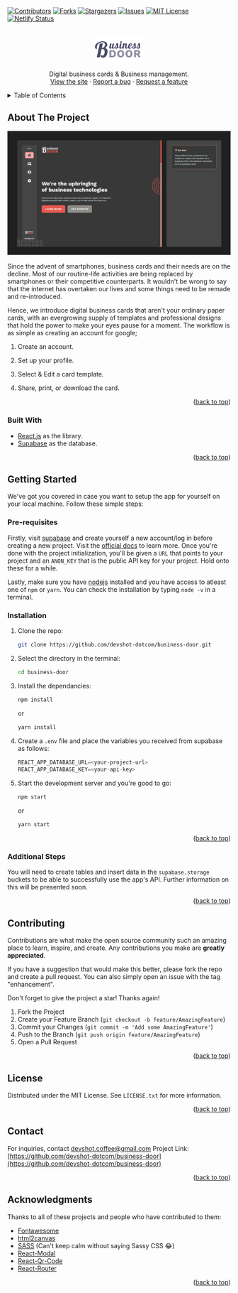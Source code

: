<div id="top"></div>

<!-- PROJECT SHIELDS -->

[![Contributors][contributors-shield]][contributors-url]
[![Forks][forks-shield]][forks-url]
[![Stargazers][stars-shield]][stars-url]
[![Issues][issues-shield]][issues-url]
[![MIT License][license-shield]][license-url]
[![Netlify Status](https://api.netlify.com/api/v1/badges/ba30ffb0-7e54-4b8f-a71b-72b3840aa523/deploy-status)](https://app.netlify.com/sites/dev-business-door/deploys)

<!-- PROJECT LOGO -->
<br />
<div style="text-align: center">
  <a href="https://github.com/devshot-dotcom/business-door">
    <img src="src/assets/logo/@light/logo-plain.svg" alt="Logo" height="60">
  </a>

  <p style="text-align: center">
    Digital business cards & Business management.
    <br />
    <a href="https://dev-business-door.netlify.app">View the site</a>
    ·
    <a href="https://github.com/devshot-dotcom/business-door/issues">Report a bug</a>
    ·
    <a href="https://github.com/devshot-dotcom/business-door/issues">Request a feature</a>
  </p>
</div>

<!-- TABLE OF CONTENTS -->
<details>
  <summary>Table of Contents</summary>
  <ol>
    <li>
      <a href="#about-the-project">About The Project</a>
      <ul>
        <li><a href="#built-with">Built With</a></li>
      </ul>
    </li>
    <li>
      <a href="#getting-started">Getting Started</a>
      <ul>
        <li><a href="#prerequisites">Prerequisites</a></li>
        <li><a href="#installation">Installation</a></li>
        <li><a href="#additional-steps">Additional Steps</a></li>
      </ul>
    </li>
    <!-- <li><a href="#usage">Usage</a></li>
    <li><a href="#roadmap">Roadmap</a></li> -->
    <li><a href="#contributing">Contributing</a></li>
    <li><a href="#license">License</a></li>
    <li><a href="#contact">Contact</a></li>
    <li><a href="#acknowledgments">Acknowledgments</a></li>
  </ol>
</details>

<!-- ABOUT THE PROJECT -->

## About The Project

<img src="./src/assets/screenshots/desktop[alpha@1.0.0].png" width="600" />

Since the advent of smartphones, business cards and their needs are on the decline. Most of our routine-life activities are being replaced by smartphones or their competitive counterparts. It wouldn't be wrong to say that the internet has overtaken our lives and some things need to be remade and re-introduced.

Hence, we introduce digital business cards that aren't your ordinary paper cards, with an evergrowing supply of templates and professional designs that hold the power to make your eyes pause for a moment. The workflow is as simple as creating an account for google;

1. Create an account.

2. Set up your profile.

3. Select & Edit a card template.

4. Share, print, or download the card.

<p align="right">(<a href="#top">back to top</a>)</p>

### Built With

- [React.js](https://reactjs.org/) as the library.
- [Supabase](https://supabase.com) as the database.

<p align="right">(<a href="#top">back to top</a>)</p>

<!-- GETTING STARTED -->

## Getting Started

We've got you covered in case you want to setup the app for yourself on your local machine. Follow these simple steps:

### Pre-requisites

Firstly, visit [supabase](https://app.supabase.io) and create yourself a new account/log in before creating a new project. Visit the [official docs](https://supabase.com/docs) to learn more. Once you're done with the project initialization, you'll be given a `URL` that points to your project and an `ANON_KEY` that is the public API key for your project. Hold onto these for a while.

Lastly, make sure you have [nodejs](https://nodejs.org/en/) installed and you have access to atleast one of `npm` or `yarn`. You can check the installation by typing `node -v` in a terminal.

### Installation

1. Clone the repo:

   ```sh
   git clone https://github.com/devshot-dotcom/business-door.git
   ```

2. Select the directory in the terminal:

   ```sh
   cd business-door
   ```

3. Install the dependancies:

   ```sh
   npm install
   ```

   or

   ```sh
   yarn install
   ```

4. Create a `.env` file and place the variables you received from supabase as follows:

   ```py
   REACT_APP_DATABASE_URL=<your-project-url>
   REACT_APP_DATABASE_KEY=<your-api-key>
   ```

5. Start the development server and you're good to go:

   ```sh
   npm start
   ```

   or

   ```sh
   yarn start
   ```

<p align="right">(<a href="#top">back to top</a>)</p>

### Additional Steps

You will need to create tables and insert data in the `supabase.storage` buckets to be able to successfully use the app's API. Further information on this will be presented soon.

<p align="right">(<a href="#top">back to top</a>)</p>

<!-- USAGE EXAMPLES -->

<!-- ## Usage

Use this space to show useful examples of how a project can be used. Additional screenshots, code examples and demos work well in this space. You may also link to more resources.

_For more examples, please refer to the [Documentation](https://example.com)_

<p align="right">(<a href="#top">back to top</a>)</p> -->

<!-- ROADMAP -->

<!-- ## Roadmap

- [ ] Feature 1
- [ ] Feature 2
- [ ] Feature 3
  - [ ] Nested Feature

See the [open issues](https://github.com/devshot-dotcom/business-door/issues) for a full list of proposed features (and known issues).

<p align="right">(<a href="#top">back to top</a>)</p> -->

<!-- CONTRIBUTING -->

## Contributing

Contributions are what make the open source community such an amazing place to learn, inspire, and create. Any contributions you make are **greatly appreciated**.

If you have a suggestion that would make this better, please fork the repo and create a pull request. You can also simply open an issue with the tag "enhancement".

Don't forget to give the project a star! Thanks again!

1. Fork the Project
2. Create your Feature Branch (`git checkout -b feature/AmazingFeature`)
3. Commit your Changes (`git commit -m 'Add some AmazingFeature'`)
4. Push to the Branch (`git push origin feature/AmazingFeature`)
5. Open a Pull Request

<p align="right">(<a href="#top">back to top</a>)</p>

<!-- LICENSE -->

## License

Distributed under the MIT License. See `LICENSE.txt` for more information.

<p align="right">(<a href="#top">back to top</a>)</p>

<!-- CONTACT -->

## Contact

For inquiries, contact [devshot.coffee@gmail.com](mailto://devshot.coffee@gmail.com)
Project Link: [https://github.com/devshot-dotcom/business-door](https://github.com/devshot-dotcom/business-door)

<p align="right">(<a href="#top">back to top</a>)</p>

<!-- ACKNOWLEDGMENTS -->

## Acknowledgments

Thanks to all of these projects and people who have contributed to them:

- [Fontawesome](https://fontawesome.com)
- [html2canvas](https://html2canvas.hertzen.com/)
- [SASS](https://sass-lang.com/) (Can't keep calm without saying Sassy CSS 😂)
- [React-Modal](https://reactcommunity.org/react-modal/)
- [React-Qr-Code](https://github.com/rosskhanas/react-qr-code)
- [React-Router](https://reactrouter.com/)

<p align="right">(<a href="#top">back to top</a>)</p>

<!-- MARKDOWN LINKS & IMAGES -->
<!-- https://www.markdownguide.org/basic-syntax/#reference-style-links -->

[contributors-shield]: https://img.shields.io/github/contributors/devshot-dotcom/business-door.svg?style=for-the-badge
[contributors-url]: https://github.com/devshot-dotcom/business-door/graphs/contributors
[forks-shield]: https://img.shields.io/github/forks/devshot-dotcom/business-door.svg?style=for-the-badge
[forks-url]: https://github.com/devshot-dotcom/business-door/network/members
[stars-shield]: https://img.shields.io/github/stars/devshot-dotcom/business-door.svg?style=for-the-badge
[stars-url]: https://github.com/devshot-dotcom/business-door/stargazers
[issues-shield]: https://img.shields.io/github/issues/devshot-dotcom/business-door.svg?style=for-the-badge
[issues-url]: https://github.com/devshot-dotcom/business-door/issues
[license-shield]: https://img.shields.io/github/license/devshot-dotcom/business-door.svg?style=for-the-badge
[license-url]: https://github.com/devshot-dotcom/business-door/blob/master/LICENSE.txt
[linkedin-shield]: https://img.shields.io/badge/-LinkedIn-black.svg?style=for-the-badge&logo=linkedin&colorB=555
[linkedin-url]: https://linkedin.com/in/linkedin_username
[product-screenshot]: images/screenshot.png
